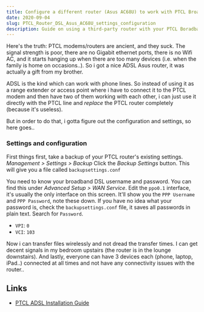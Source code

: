 ```yaml
---
title: Configure a different router (Asus AC68U) to work with PTCL Broadband
date: 2020-09-04
slug: PTCL_Router_DSL_Asus_AC68U_settings_configuration
description: Guide on using a third-party router with your PTCL Boradband connection. Setup a PPoE DSL connection on Asus AC68U to work with your PTCL phone line
---
```


Here's the truth: PTCL modems/routers are ancient, and they suck. The signal strength is poor, there are no Gigabit ethernet ports, there is no Wifi AC, and it starts hanging up when there are too many devices (i.e. when the family is home on occasions..). So i got a nice ADSL Asus router, it was actually a gift from my brother.

ADSL is the kind which can work with phone lines. So instead of using it as a range extender or access point where i have to connect it to the PTCL modem and then have two of them working with each other, i can just use it directly with the PTCL line and _replace_ the PTCL router completely (because it's useless). 

But in order to do that, i gotta figure out the configuration and settings, so here goes..


### Settings and configuration

First things first, take a backup of your PTCL router's existing settings. _Management > Settings > Backup_ Click the _Backup Settings_ button. This will give you a file called `backupsettings.conf`

You need to know your broadband DSL username and password. You can find this under _Advanced Setup > WAN Service_. Edit the `ppo0.1` interface, it's usually the only interface on this screen. It'll show you the `PPP Username` and `PPP Password`, note these down. If you have no idea what your password is, check the `backupsettings.conf` file, it saves all passwords in plain text. Search for `Password`.

- `VPI`: `0`
- `VCI`: `103`

Now i can transfer files wirelessly and not dread the transfer times. I can get decent signals in my bedroom upstairs (the router is in the lounge downstairs). And lastly, everyone can have 3 devices each (phone, laptop, iPad..) connected at all times and not have any connectivity issues with the router..


Links
---

- [PTCL ADSL Installation Guide](https://ptcl.com.pk/uploads/ZTE_831%20Series.pdf)